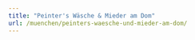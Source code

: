 ```yaml
---
title: "Peinter's Wäsche & Mieder am Dom"
url: /muenchen/peinters-waesche-und-mieder-am-dom/
---
```

